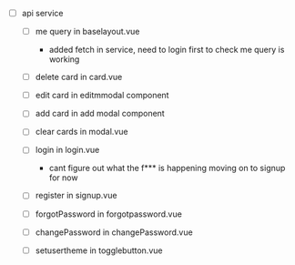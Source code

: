 * [ ] api service
  - [ ] me query in baselayout.vue
    - added fetch in service, need to login first to check me query is working
  
  - [ ] delete card in card.vue
  - [ ] edit card in editmmodal component
  - [ ] add card in add modal component
  - [ ] clear cards in modal.vue

  - [ ] login in login.vue
    - cant figure out what the f*** is happening moving on to signup for now
  - [ ] register in signup.vue
  - [ ] forgotPassword in forgotpassword.vue
  - [ ] changePassword in changePassword.vue
  - [ ] setusertheme in togglebutton.vue
